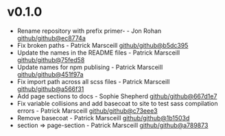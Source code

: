 # v0.1.0

 * Rename repository with prefix primer- - Jon Rohan [github/github@ec8774a](https://github.com/github/github/commit/ec8774a)
 * Fix broken paths - Patrick Marsceill [github/github@b5dc395](https://github.com/github/github/commit/b5dc395)
 * Update the names in the README files - Patrick Marsceill [github/github@75fed58](https://github.com/github/github/commit/75fed58)
 * Update names for npm publising - Patrick Marsceill [github/github@451f97a](https://github.com/github/github/commit/451f97a)
 * Fix import path across all scss files - Patrick Marsceill [github/github@a566f31](https://github.com/github/github/commit/a566f31)
 * Add page sections to docs - Sophie Shepherd [github/github@667d1e7](https://github.com/github/github/commit/667d1e7)
 * Fix variable collisions and add basecoat to site to test sass compilation errors - Patrick Marsceill [github/github@c73eee3](https://github.com/github/github/commit/c73eee3)
 * Remove basecoat - Patrick Marsceill [github/github@1b1503d](https://github.com/github/github/commit/1b1503d)
 * section => page-section - Patrick Marsceill [github/github@a789873](https://github.com/github/github/commit/a789873)